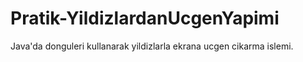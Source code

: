 # Pratik-YildizlardanUcgenYapimi
Java'da donguleri kullanarak yildizlarla ekrana ucgen cikarma islemi.
